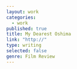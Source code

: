 ```yaml
---
layout: work
categories: 
  - work
published: true
title: My Dearest Oshima
link: "http://"
type: writing
selected: false
genre: Film Review
---
```


